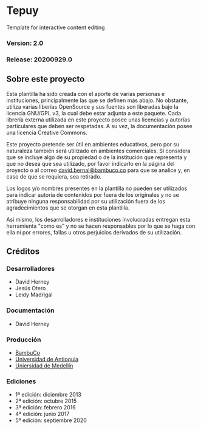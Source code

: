 # Tepuy
Template for interactive content editing

### Version: 2.0
### Release: 20200929.0

## Sobre este proyecto
Esta plantilla ha sido creada con el aporte de varias personas e instituciones, principalmente las que se definen más abajo. No obstante, utiliza varias liberías OpenSource y sus fuentes son liberadas bajo la licencia GNU/GPL v3, la cual debe estar adjunta a este paquete. Cada librería externa utilizada en este proyecto posee unas licencias y autorías particulares que deben ser respetadas. A su vez, la documentación posee una licencia Creative Commons.

Este proyecto pretende ser útil en ambientes educativos, pero por su naturaleza también será utilizado en ambientes comerciales. Si considera que se incluye algo de su propiedad o de la institución que representa y que no desea que sea utilizado, por                    favor indicarlo en la página del proyecto o al correo <a href="mailto:david.bernal@bambuco.co">david.bernal@bambuco.co</a> para que se analice y, en caso de que se requiera, sea retirado.

Los logos y/o nombres presentes en la plantilla no pueden ser utilizados para indicar autoría de contenidos por fuera de los originales y no se atribuye ninguna responsabilidad por su utilización fuera de los agradecimientos que se otorgan en esta plantilla.

Así mismo, los desarrolladores e instituciones involucradas entregan esta herramienta "como es" y no se hacen responsables por lo que se haga con ella ni por errores, fallas u otros perjuicios derivados de su utilización.

## Créditos

### Desarrolladores
* David Herney
* Jesús Otero
* Leidy Madrigal

### Documentación
* David Herney


### Producción
* [BambuCo](http://bambuco.co/)
* [Universidad de Antioquia](http://www.udea.edu.co/)
* [Uniersidad de Medellín](http://www.udem.edu.co)

### Ediciones
* 1ª edición: diciembre 2013
* 2ª edición: octubre 2015
* 3ª edición: febrero 2016
* 4ª edición: junio 2017
* 5ª edición: septiembre 2020

